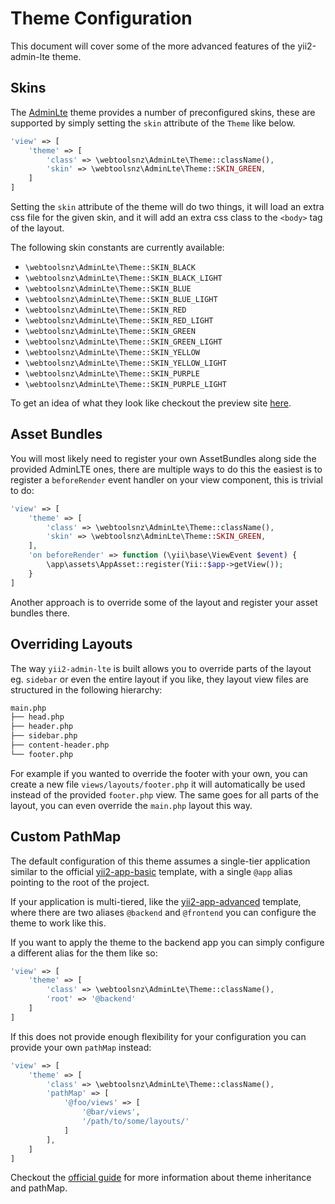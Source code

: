 Theme Configuration
====

This document will cover some of the more advanced features of the yii2-admin-lte theme.

## Skins

The [AdminLte](https://github.com/almasaeed2010/adminlte) theme provides a number of preconfigured skins, these are supported by simply setting the `skin` attribute of the `Theme` like below.

```php
'view' => [
    'theme' => [
        'class' => \webtoolsnz\AdminLte\Theme::className(),
        'skin' => \webtoolsnz\AdminLte\Theme::SKIN_GREEN,
    ]
]
```

Setting the `skin` attribute of the theme will do two things, it will load an extra css file for the given skin, and it will add an extra css class to the `<body>` tag of the layout.

The following skin constants are currently available:

- `\webtoolsnz\AdminLte\Theme::SKIN_BLACK`
- `\webtoolsnz\AdminLte\Theme::SKIN_BLACK_LIGHT`
- `\webtoolsnz\AdminLte\Theme::SKIN_BLUE`
- `\webtoolsnz\AdminLte\Theme::SKIN_BLUE_LIGHT`
- `\webtoolsnz\AdminLte\Theme::SKIN_RED`
- `\webtoolsnz\AdminLte\Theme::SKIN_RED_LIGHT`
- `\webtoolsnz\AdminLte\Theme::SKIN_GREEN`
- `\webtoolsnz\AdminLte\Theme::SKIN_GREEN_LIGHT`
- `\webtoolsnz\AdminLte\Theme::SKIN_YELLOW`
- `\webtoolsnz\AdminLte\Theme::SKIN_YELLOW_LIGHT`
- `\webtoolsnz\AdminLte\Theme::SKIN_PURPLE`
- `\webtoolsnz\AdminLte\Theme::SKIN_PURPLE_LIGHT`

To get an idea of what they look like checkout the preview site [here](https://almsaeedstudio.com/preview).

## Asset Bundles

You will most likely need to register your own AssetBundles along side the provided AdminLTE ones, there are multiple ways to do this the easiest is to register a `beforeRender` event handler on your view component, this is trivial to do:

```php
'view' => [
    'theme' => [
        'class' => \webtoolsnz\AdminLte\Theme::className(),
        'skin' => \webtoolsnz\AdminLte\Theme::SKIN_GREEN,
    ],
    'on beforeRender' => function (\yii\base\ViewEvent $event) {
        \app\assets\AppAsset::register(Yii::$app->getView());
    }
]
```

Another approach is to override some of the layout and register your asset bundles there.

## Overriding Layouts

The way `yii2-admin-lte` is built allows you to override parts of the layout eg. `sidebar` or even the entire layout if you like, they layout view files are structured in the following hierarchy:

```bash
main.php
├── head.php
├── header.php
├── sidebar.php
├── content-header.php
└── footer.php
``` 

For example if you wanted to override the footer with your own, you can create a new file `views/layouts/footer.php` it will automatically be used instead of the provided `footer.php` view. The same goes for all parts of the layout, you can even override the `main.php` layout this way.


## Custom PathMap

The default configuration of this theme assumes a single-tier application similar to the official [yii2-app-basic](https://github.com/yiisoft/yii2-app-basic) template, with a single `@app` alias pointing to the root of the project.

If your application is multi-tiered, like the [yii2-app-advanced](https://github.com/yiisoft/yii2-app-advanced) template, where there are two aliases `@backend` and `@frontend` you can configure the theme to work like this.

If you want to apply the theme to the backend app you can simply configure a different alias for the them like so:

```php
'view' => [
    'theme' => [
        'class' => \webtoolsnz\AdminLte\Theme::className(),
        'root' => '@backend'
    ]
]
```

If this does not provide enough flexibility for your configuration you can provide your own `pathMap` instead:

```php
'view' => [
    'theme' => [
        'class' => \webtoolsnz\AdminLte\Theme::className(),
        'pathMap' => [
        	'@foo/views' => [
        		'@bar/views',
        		'/path/to/some/layouts/'
        	]
        ],
    ]
]
```

Checkout the [official guide](http://www.yiiframework.com/doc-2.0/guide-output-theming.html#theme-inheritance) for more information about theme inheritance and pathMap.




